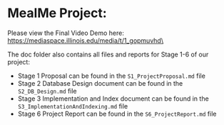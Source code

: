 # MealMe Project: 
Please view the Final Video Demo here: https://mediaspace.illinois.edu/media/t/1_gopmuvhd\
<br>

The doc folder also contains all files and reports for Stage 1-6 of our project:
- Stage 1 Proposal can be found in the `S1_ProjectProposal.md` file
- Stage 2 Database Design document can be found in the `S2_DB_Design.md` file
- Stage 3 Implementation and Index document can be found in the `S3_ImplementationAndIndexing.md` file
- Stage 6 Project Report can be found in the `S6_ProjectReport.md` file
